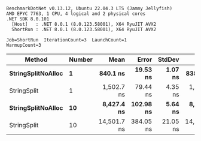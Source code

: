 ```

BenchmarkDotNet v0.13.12, Ubuntu 22.04.3 LTS (Jammy Jellyfish)
AMD EPYC 7763, 1 CPU, 4 logical and 2 physical cores
.NET SDK 8.0.101
  [Host]   : .NET 8.0.1 (8.0.123.58001), X64 RyuJIT AVX2
  ShortRun : .NET 8.0.1 (8.0.123.58001), X64 RyuJIT AVX2

Job=ShortRun  IterationCount=3  LaunchCount=1  
WarmupCount=3  

```
| Method             | Number | Mean        | Error     | StdDev   | Min         | Max         | Gen0   | Allocated |
|------------------- |------- |------------:|----------:|---------:|------------:|------------:|-------:|----------:|
| **StringSplitNoAlloc** | **1**      |    **840.1 ns** |  **19.53 ns** |  **1.07 ns** |    **838.9 ns** |    **841.0 ns** |      **-** |         **-** |
| StringSplit        | 1      |  1,502.7 ns |  79.44 ns |  4.35 ns |  1,497.7 ns |  1,505.3 ns | 0.0381 |    3208 B |
| **StringSplitNoAlloc** | **10**     |  **8,427.4 ns** | **102.98 ns** |  **5.64 ns** |  **8,421.1 ns** |  **8,432.0 ns** |      **-** |         **-** |
| StringSplit        | 10     | 14,501.7 ns | 384.05 ns | 21.05 ns | 14,481.3 ns | 14,523.3 ns | 0.3662 |   32080 B |
